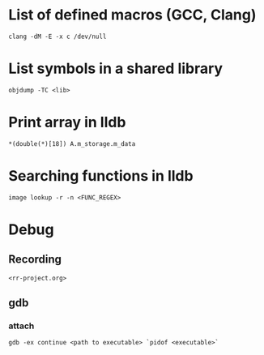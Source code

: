 List of defined macros (GCC, Clang)
===================================
    clang -dM -E -x c /dev/null



List symbols in a shared library
================================
    objdump -TC <lib>


Print array in lldb
===================
    *(double(*)[18]) A.m_storage.m_data


Searching functions in lldb
===========================
    image lookup -r -n <FUNC_REGEX>


Debug
=====

Recording
---------
    <rr-project.org>

gdb
---

### attach

```
gdb -ex continue <path to executable> `pidof <executable>`
```
